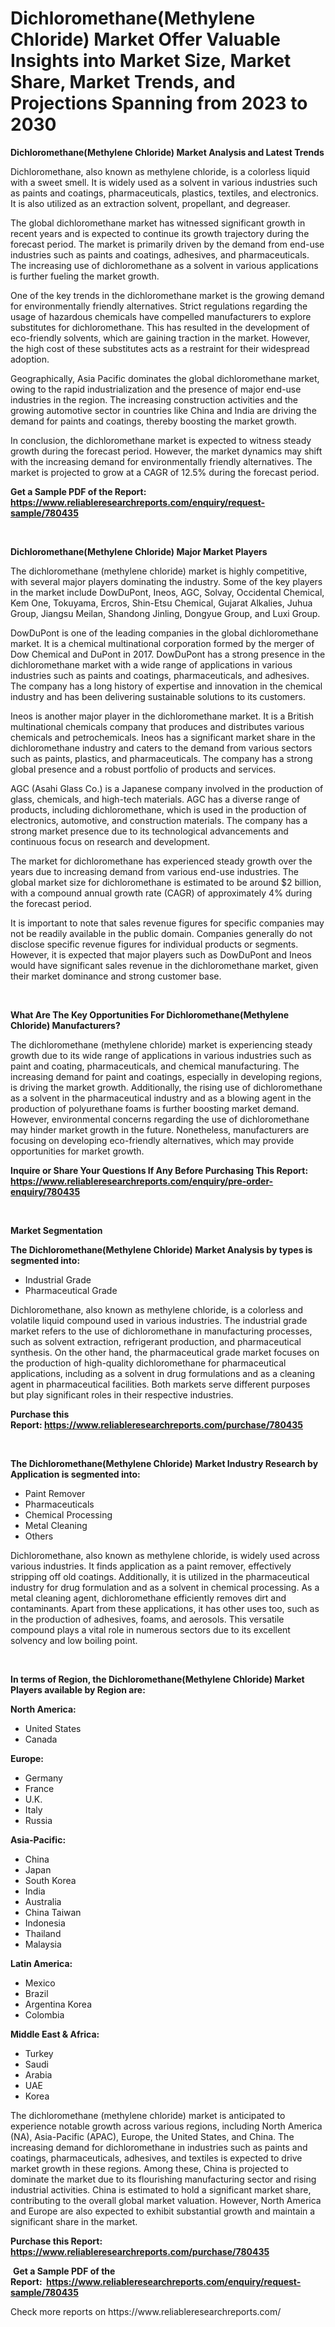 <p><h1>Dichloromethane(Methylene Chloride) Market Offer Valuable Insights into Market Size, Market Share, Market Trends, and Projections Spanning from 2023 to 2030</h1></p><p><strong>Dichloromethane(Methylene Chloride) Market Analysis and Latest Trends</strong></p>
<p><p>Dichloromethane, also known as methylene chloride, is a colorless liquid with a sweet smell. It is widely used as a solvent in various industries such as paints and coatings, pharmaceuticals, plastics, textiles, and electronics. It is also utilized as an extraction solvent, propellant, and degreaser.</p><p>The global dichloromethane market has witnessed significant growth in recent years and is expected to continue its growth trajectory during the forecast period. The market is primarily driven by the demand from end-use industries such as paints and coatings, adhesives, and pharmaceuticals. The increasing use of dichloromethane as a solvent in various applications is further fueling the market growth.</p><p>One of the key trends in the dichloromethane market is the growing demand for environmentally friendly alternatives. Strict regulations regarding the usage of hazardous chemicals have compelled manufacturers to explore substitutes for dichloromethane. This has resulted in the development of eco-friendly solvents, which are gaining traction in the market. However, the high cost of these substitutes acts as a restraint for their widespread adoption.</p><p>Geographically, Asia Pacific dominates the global dichloromethane market, owing to the rapid industrialization and the presence of major end-use industries in the region. The increasing construction activities and the growing automotive sector in countries like China and India are driving the demand for paints and coatings, thereby boosting the market growth.</p><p>In conclusion, the dichloromethane market is expected to witness steady growth during the forecast period. However, the market dynamics may shift with the increasing demand for environmentally friendly alternatives. The market is projected to grow at a CAGR of 12.5% during the forecast period.</p></p>
<p><strong>Get a Sample PDF of the Report:&nbsp; <a href="https://www.reliableresearchreports.com/enquiry/request-sample/780435">https://www.reliableresearchreports.com/enquiry/request-sample/780435</a></strong></p>
<p>&nbsp;</p>
<p><strong>Dichloromethane(Methylene Chloride) Major Market Players</strong></p>
<p><p>The dichloromethane (methylene chloride) market is highly competitive, with several major players dominating the industry. Some of the key players in the market include DowDuPont, Ineos, AGC, Solvay, Occidental Chemical, Kem One, Tokuyama, Ercros, Shin-Etsu Chemical, Gujarat Alkalies, Juhua Group, Jiangsu Meilan, Shandong Jinling, Dongyue Group, and Luxi Group. </p><p>DowDuPont is one of the leading companies in the global dichloromethane market. It is a chemical multinational corporation formed by the merger of Dow Chemical and DuPont in 2017. DowDuPont has a strong presence in the dichloromethane market with a wide range of applications in various industries such as paints and coatings, pharmaceuticals, and adhesives. The company has a long history of expertise and innovation in the chemical industry and has been delivering sustainable solutions to its customers.</p><p>Ineos is another major player in the dichloromethane market. It is a British multinational chemicals company that produces and distributes various chemicals and petrochemicals. Ineos has a significant market share in the dichloromethane industry and caters to the demand from various sectors such as paints, plastics, and pharmaceuticals. The company has a strong global presence and a robust portfolio of products and services.</p><p>AGC (Asahi Glass Co.) is a Japanese company involved in the production of glass, chemicals, and high-tech materials. AGC has a diverse range of products, including dichloromethane, which is used in the production of electronics, automotive, and construction materials. The company has a strong market presence due to its technological advancements and continuous focus on research and development.</p><p>The market for dichloromethane has experienced steady growth over the years due to increasing demand from various end-use industries. The global market size for dichloromethane is estimated to be around $2 billion, with a compound annual growth rate (CAGR) of approximately 4% during the forecast period.</p><p>It is important to note that sales revenue figures for specific companies may not be readily available in the public domain. Companies generally do not disclose specific revenue figures for individual products or segments. However, it is expected that major players such as DowDuPont and Ineos would have significant sales revenue in the dichloromethane market, given their market dominance and strong customer base.</p></p>
<p>&nbsp;</p>
<p><strong>What Are The Key Opportunities For Dichloromethane(Methylene Chloride) Manufacturers?</strong></p>
<p><p>The dichloromethane (methylene chloride) market is experiencing steady growth due to its wide range of applications in various industries such as paint and coating, pharmaceuticals, and chemical manufacturing. The increasing demand for paint and coatings, especially in developing regions, is driving the market growth. Additionally, the rising use of dichloromethane as a solvent in the pharmaceutical industry and as a blowing agent in the production of polyurethane foams is further boosting market demand. However, environmental concerns regarding the use of dichloromethane may hinder market growth in the future. Nonetheless, manufacturers are focusing on developing eco-friendly alternatives, which may provide opportunities for market growth.</p></p>
<p><strong>Inquire or Share Your Questions If Any Before Purchasing This Report: <a href="https://www.reliableresearchreports.com/enquiry/pre-order-enquiry/780435">https://www.reliableresearchreports.com/enquiry/pre-order-enquiry/780435</a></strong></p>
<p>&nbsp;</p>
<p><strong>Market Segmentation</strong></p>
<p><strong>The Dichloromethane(Methylene Chloride) Market Analysis by types is segmented into:</strong></p>
<p><ul><li>Industrial Grade</li><li>Pharmaceutical Grade</li></ul></p>
<p><p>Dichloromethane, also known as methylene chloride, is a colorless and volatile liquid compound used in various industries. The industrial grade market refers to the use of dichloromethane in manufacturing processes, such as solvent extraction, refrigerant production, and pharmaceutical synthesis. On the other hand, the pharmaceutical grade market focuses on the production of high-quality dichloromethane for pharmaceutical applications, including as a solvent in drug formulations and as a cleaning agent in pharmaceutical facilities. Both markets serve different purposes but play significant roles in their respective industries.</p></p>
<p><strong>Purchase this Report:&nbsp;<a href="https://www.reliableresearchreports.com/purchase/780435">https://www.reliableresearchreports.com/purchase/780435</a></strong></p>
<p>&nbsp;</p>
<p><strong>The Dichloromethane(Methylene Chloride) Market Industry Research by Application is segmented into:</strong></p>
<p><ul><li>Paint Remover</li><li>Pharmaceuticals</li><li>Chemical Processing</li><li>Metal Cleaning</li><li>Others</li></ul></p>
<p><p>Dichloromethane, also known as methylene chloride, is widely used across various industries. It finds application as a paint remover, effectively stripping off old coatings. Additionally, it is utilized in the pharmaceutical industry for drug formulation and as a solvent in chemical processing. As a metal cleaning agent, dichloromethane efficiently removes dirt and contaminants. Apart from these applications, it has other uses too, such as in the production of adhesives, foams, and aerosols. This versatile compound plays a vital role in numerous sectors due to its excellent solvency and low boiling point.</p></p>
<p>&nbsp;</p>
<p><strong>In terms of Region, the Dichloromethane(Methylene Chloride) Market Players available by Region are:</strong></p>
<p>
    <p> <strong> North America: </strong>
        <ul>
            <li>United States</li>
            <li>Canada</li>
        </ul>
        </p> 
    <p> <strong> Europe: </strong>
        <ul>
            <li>Germany</li>
            <li>France</li>
            <li>U.K.</li>
            <li>Italy</li>
            <li>Russia</li>
        </ul>
        </p> 
    <p> <strong> Asia-Pacific: </strong>
        <ul>
            <li>China</li>
            <li>Japan</li>
            <li>South Korea</li>
            <li>India</li>
            <li>Australia</li>
            <li>China Taiwan</li>
            <li>Indonesia</li>
            <li>Thailand</li>
            <li>Malaysia</li>
        </ul>
        </p> 
    <p> <strong> Latin America: </strong>
        <ul>
            <li>Mexico</li>
            <li>Brazil</li>
            <li>Argentina Korea</li>
            <li>Colombia</li>
        </ul>
        </p> 
    <p> <strong> Middle East & Africa: </strong>
        <ul>
            <li>Turkey</li>
            <li>Saudi</li>
            <li>Arabia</li>
            <li>UAE</li>
            <li>Korea</li>
        </ul>
    </p>
    </p>
<p><p>The dichloromethane (methylene chloride) market is anticipated to experience notable growth across various regions, including North America (NA), Asia-Pacific (APAC), Europe, the United States, and China. The increasing demand for dichloromethane in industries such as paints and coatings, pharmaceuticals, adhesives, and textiles is expected to drive market growth in these regions. Among these, China is projected to dominate the market due to its flourishing manufacturing sector and rising industrial activities. China is estimated to hold a significant market share, contributing to the overall global market valuation. However, North America and Europe are also expected to exhibit substantial growth and maintain a significant share in the market.</p></p>
<p><strong>Purchase this Report: <a href="https://www.reliableresearchreports.com/purchase/780435">https://www.reliableresearchreports.com/purchase/780435</a></strong></p>
<p>&nbsp;<strong>Get a Sample PDF of the Report:&nbsp;&nbsp;<a href="https://www.reliableresearchreports.com/enquiry/request-sample/780435">https://www.reliableresearchreports.com/enquiry/request-sample/780435</a></strong></p>
<p><strong></strong></p>
<p>Check more reports on https://www.reliableresearchreports.com/</p>